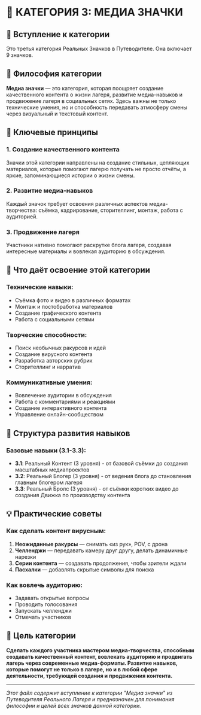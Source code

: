 # 📱 КАТЕГОРИЯ 3: МЕДИА ЗНАЧКИ

## 📖 **Вступление к категории**

Это третья категория Реальных Значков в Путеводителе. Она включает 9 значков.

## 🎯 **Философия категории**

**Медиа значки** — это категория, которая поощряет создание качественного контента о жизни лагеря, развитие медиа-навыков и продвижение лагеря в социальных сетях. Здесь важны не только технические умения, но и способность передавать атмосферу смены через визуальный и текстовый контент.

## 🌟 **Ключевые принципы**

### **1. Создание качественного контента**
Значки этой категории направлены на создание стильных, цепляющих материалов, которые помогают лагерю получать не просто отчёты, а яркие, запоминающиеся истории о жизни смены.

### **2. Развитие медиа-навыков**
Каждый значок требует освоения различных аспектов медиа-творчества: съёмка, кадрирование, сторителлинг, монтаж, работа с аудиторией.

### **3. Продвижение лагеря**
Участники нативно помогают раскрутке блога лагеря, создавая интересные материалы и вовлекая аудиторию в обсуждения.

## 🚀 **Что даёт освоение этой категории**

### **Технические навыки:**
- Съёмка фото и видео в различных форматах
- Монтаж и постобработка материалов
- Создание графического контента
- Работа с социальными сетями

### **Творческие способности:**
- Поиск необычных ракурсов и идей
- Создание вирусного контента
- Разработка авторских рубрик
- Сторителлинг и нарратив

### **Коммуникативные умения:**
- Вовлечение аудитории в обсуждения
- Работа с комментариями и реакциями
- Создание интерактивного контента
- Управление онлайн-сообществом

## 🎨 **Структура развития навыков**

### **Базовые навыки (3.1-3.3):**
- **3.1**: Реальный Контент (3 уровня) - от базовой съёмки до создания масштабных медиапроектов
- **3.2**: Реальный Блогер (3 уровня) - от ведения блога до становления главным блогером лагеря
- **3.3**: Реальный Бролс (3 уровня) - от съёмки коротких видео до создания Движка по производству контента

## 💡 **Практические советы**

### **Как сделать контент вирусным:**
1. **Неожиданные ракурсы** — снимать «из рук», POV, с дрона
2. **Челленджи** — передавать камеру друг другу, делать динамичные нарезки
3. **Серии контента** — создавать продолжения, чтобы зрители ждали
4. **Пасхалки** — добавлять скрытые символы для поиска

### **Как вовлечь аудиторию:**
- Задавать открытые вопросы
- Проводить голосования
- Запускать челленджи
- Отмечать участников

## 🎯 **Цель категории**

**Сделать каждого участника мастером медиа-творчества, способным создавать качественный контент, вовлекать аудиторию и продвигать лагерь через современные медиа-форматы. Развитие навыков, которые помогут не только в лагере, но и в любой сфере деятельности, требующей создания и продвижения контента.**

---

*Этот файл содержит вступление к категории "Медиа значки" из Путеводителя Реального Лагеря и предназначен для понимания философии и целей всех значков данной категории.*
